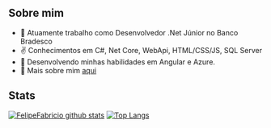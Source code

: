 ## Sobre mim 
- 🔭 Atuamente trabalho como Desenvolvedor .Net Júnior no Banco Bradesco
- ✌️ Conhecimentos em C#, Net Core, WebApi, HTML/CSS/JS, SQL Server
- 🌱 Desenvolvendo minhas habilidades em Angular e Azure.
- 💬 Mais sobre mim [aqui](https://www.linkedin.com/in/felipefabricio/) 

## Stats 
[![FelipeFabricio github stats](https://github-readme-stats.vercel.app/api?username=FelipeFabricio&show_icons=true&theme=gotham)](https://github.com/FelipeFabricio/github-readme-stats)  [![Top Langs](https://github-readme-stats.vercel.app/api/top-langs/?username=FelipeFabricio&layout=compact&theme=gotham)](https://github.com/FelipeFabricio/github-readme-stats)

